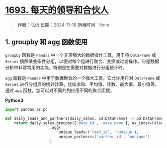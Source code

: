# [1693. 每天的领导和合伙人](https://leetcode.cn/problems/daily-leads-and-partners/description/)

> **作者**：弘树
> **日期**：2024-11-18
> **所用时间**：5min

## 1. groupby 和 agg 函数使用

`groupby` 函数是 `Pandas` 中一个非常强大的数据操作工具，用于将 `DataFrame` 或 `Series` 按照某些条件分组，以便对每个组进行聚合、变换或过滤操作。它是数据分析中非常常用的功能，特别是在需要对数据进行分组统计时。

`agg` 函数是 `Pandas` 中用于数据聚合的一个强大工具。它允许用户对 `DataFrame` 或 `Series` 进行分组后的统计计算，比如求和、平均值、计数、最大值、最小值等。通过 `agg` 函数，您可以对不同的列应用不同的聚合函数。

**Python3**

```python
import pandas as pd

def daily_leads_and_partners(daily_sales: pd.DataFrame) -> pd.DataFrame:
    return daily_sales.groupby(['date_id', 'make_name'], as_index=False) \
                    .agg(
                        unique_leads=('lead_id', 'nunique'),
                        unique_partners=('partner_id', 'nunique')
                    )
```